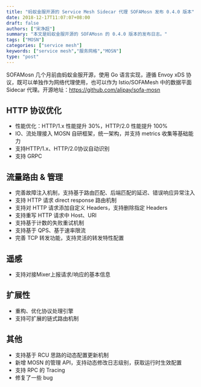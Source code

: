 ```yaml
---
title: "蚂蚁金服开源的 Service Mesh Sidecar 代理 SOFAMosn 发布 0.4.0 版本"
date: 2018-12-17T11:07:07+08:00
draft: false
authors: ["宋净超"]
summary: "本文是蚂蚁金服开源的 SOFAMosn 的 0.4.0 版本的发布日志。"
tags: ["MOSN"]
categories: ["service mesh"]
keywords: ["service mesh","服务网格","MOSN"]
type: "post"
---
```


SOFAMosn 几个月前由蚂蚁金服开源，使用 Go 语言实现，遵循 Envoy xDS 协议，既可以单独作为网络代理使用，也可以作为 Istio/SOFAMesh 中的数据平面 Sidecar 代理。开源地址：https://github.com/alipay/sofa-mosn

## HTTP 协议优化

- 性能优化：HTTP/1.x 性能提升 30%，HTTP/2.0 性能提升 100%
- IO、流处理接入 MOSN 自研框架，统一架构，并支持 metrics 收集等基础能力
- 支持HTTP/1.x、HTTP/2.0协议自动识别
- 支持 GRPC

## 流量路由 & 管理

- 完善故障注入机制，支持基于路由匹配、后端匹配的延迟、错误响应异常注入
- 支持 HTTP 请求 direct response 路由机制
- 支持对 HTTP 请求添加自定义 Headers，支持删除指定 Headers
- 支持重写 HTTP 请求中 Host、URI
- 支持基于计数的失败重试机制
- 支持基于 QPS、基于速率限流
- 完善 TCP 转发功能，支持灵活的转发特性配置

## 遥感

- 支持对接Mixer上报请求/响应的基本信息

## 扩展性

- 重构、优化协议处理引擎
- 支持可扩展的链式路由机制

## 其他

- 支持基于 RCU 思路的动态配置更新机制
- 新增 MOSN 的管理 API，支持动态修改日志级别，获取运行时生效配置
- 支持 RPC 的 Tracing
- 修复了一些 bug
